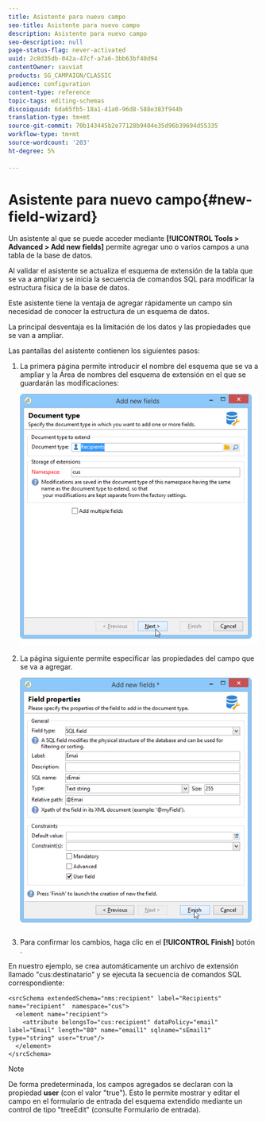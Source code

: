 ```yaml
---
title: Asistente para nuevo campo
seo-title: Asistente para nuevo campo
description: Asistente para nuevo campo
seo-description: null
page-status-flag: never-activated
uuid: 2c8d35db-042a-47cf-a7a6-3bb63bf40d94
contentOwner: sauviat
products: SG_CAMPAIGN/CLASSIC
audience: configuration
content-type: reference
topic-tags: editing-schemas
discoiquuid: 6da65fb5-18a1-41a0-96d8-588e383f944b
translation-type: tm+mt
source-git-commit: 70b143445b2e77128b9404e35d96b39694d55335
workflow-type: tm+mt
source-wordcount: '203'
ht-degree: 5%

---
```



# Asistente para nuevo campo{#new-field-wizard}

Un asistente al que se puede acceder mediante **[!UICONTROL Tools > Advanced > Add new fields]** permite agregar uno o varios campos a una tabla de la base de datos.

Al validar el asistente se actualiza el esquema de extensión de la tabla que se va a ampliar y se inicia la secuencia de comandos SQL para modificar la estructura física de la base de datos.

Este asistente tiene la ventaja de agregar rápidamente un campo sin necesidad de conocer la estructura de un esquema de datos.

La principal desventaja es la limitación de los datos y las propiedades que se van a ampliar.

Las pantallas del asistente contienen los siguientes pasos:

1. La primera página permite introducir el nombre del esquema que se va a ampliar y la Área de nombres del esquema de extensión en el que se guardarán las modificaciones:

   ![](assets/d_ncs_integration_schema_addfield.png)

1. La página siguiente permite especificar las propiedades del campo que se va a agregar.

   ![](assets/d_ncs_integration_schema_addfield2.png)

1. Para confirmar los cambios, haga clic en el **[!UICONTROL Finish]** botón .

En nuestro ejemplo, se crea automáticamente un archivo de extensión llamado &quot;cus:destinatario&quot; y se ejecuta la secuencia de comandos SQL correspondiente:

```
<srcSchema extendedSchema="nms:recipient" label="Recipients" name="recipient"  namespace="cus">  
  <element name="recipient">    
    <attribute belongsTo="cus:recipient" dataPolicy="email" label="Email" length="80" name="email1" sqlname="sEmail1" type="string" user="true"/>  
  </element>
</srcSchema>
```

>[!NOTE]
>
>De forma predeterminada, los campos agregados se declaran con la propiedad **user** (con el valor &quot;true&quot;). Esto le permite mostrar y editar el campo en el formulario de entrada del esquema extendido mediante un control de tipo &quot;treeEdit&quot; (consulte Formulario de entrada).

